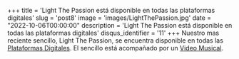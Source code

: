 +++
title = 'Light The Passion está disponible en todas las plataformas digitales'
slug = 'post8'
image = 'images/LightThePassion.jpg'
date = "2022-10-06T00:00:00"
description = 'Light The Passion está disponible en todas las plataformas digitales'
disqus_identifier = '11'
+++
Nuestro mas reciente sencillo, Light The Passion, se encuentra disponible en todas las [Plataformas Digitales](https://distrokid.com/hyperfollow/vertigo1/light-the-passion).
El sencillo está acompañado por un [Video Musical](https://youtu.be/5EwZB_kSoew?si=Pq4Ax-bzHjR4h1rK).
